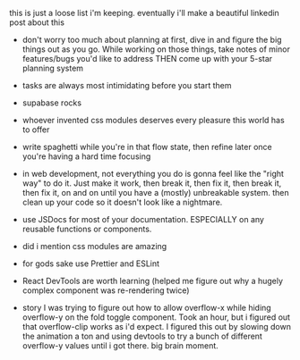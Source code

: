 this is just a loose list i'm keeping. eventually i'll make a beautiful linkedin post about this

-   don't worry too much about planning at first, dive in and figure the big things out as you go. While working on those things, take notes of minor features/bugs you'd like to address THEN come up with your 5-star planning system

-   tasks are always most intimidating before you start them

-   supabase rocks

-   whoever invented css modules deserves every pleasure this world has to offer

-   write spaghetti while you're in that flow state, then refine later once you're having a hard time focusing

-   in web development, not everything you do is gonna feel like the "right way" to do it. Just make it work, then break it, then fix it, then break it, then fix it, on and on until you have a (mostly) unbreakable system. then clean up your code so it doesn't look like a nightmare.

-   use JSDocs for most of your documentation. ESPECIALLY on any reusable functions or components.

-   did i mention css modules are amazing

-   for gods sake use Prettier and ESLint

-   React DevTools are worth learning (helped me figure out why a hugely complex component was re-rendering twice)

-   story
    I was trying to figure out how to allow overflow-x while hiding overflow-y on the fold toggle component. Took an hour, but i figured out that overflow-clip works as i'd expect.
    I figured this out by slowing down the animation a ton and using devtools to try a bunch of different overflow-y values until i got there. big brain moment.
